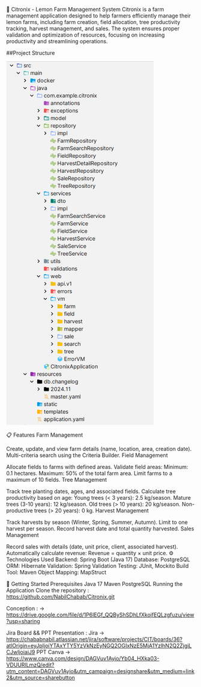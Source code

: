 🌱 Citronix - Lemon Farm Management System
Citronix is a farm management application designed to help farmers efficiently manage their lemon farms, including farm creation, field allocation, tree productivity tracking, harvest management, and sales. The system ensures proper validation and optimization of resources, focusing on increasing productivity and streamlining operations.



##Project Structure

![img.png](img.png)

📋 Features
Farm Management

Create, update, and view farm details (name, location, area, creation date).
Multi-criteria search using the Criteria Builder.
Field Management

Allocate fields to farms with defined areas.
Validate field areas:
Minimum: 0.1 hectares.
Maximum: 50% of the total farm area.
Limit farms to a maximum of 10 fields.
Tree Management

Track tree planting dates, ages, and associated fields.
Calculate tree productivity based on age:
Young trees (< 3 years): 2.5 kg/season.
Mature trees (3-10 years): 12 kg/season.
Old trees (> 10 years): 20 kg/season.
Non-productive trees (> 20 years): 0 kg.
Harvest Management

Track harvests by season (Winter, Spring, Summer, Autumn).
Limit to one harvest per season.
Record harvest date and total quantity harvested.
Sales Management

Record sales with details (date, unit price, client, associated harvest).
Automatically calculate revenue: Revenue = quantity × unit price.
⚙️ Technologies Used
Backend: Spring Boot (Java 17) Database: PostgreSQL ORM: Hibernate Validation: Spring Validation Testing: JUnit, Mockito Build Tool: Maven Object Mapping: MapStruct

🚀 Getting Started
Prerequisites
Java 17
Maven
PostgreSQL
Running the Application
Clone the repository : https://github.com/NabilChabab/Citronix.git


Conception : 
-> https://drive.google.com/file/d/1P6lEGf_QQByShSDhLfXkojfEQLzgfuzu/view?usp=sharing


Jira Board && PPT Presentation :
Jira -> https://chababnabil.atlassian.net/jira/software/projects/CIT/boards/36?atlOrigin=eyJpIjoiYTAxYTY5YzVkNzEyNGQ2OGIxNzE5MjA1YzlhN2Q2ZjgiLCJwIjoiaiJ9
PPT Canva -> https://www.canva.com/design/DAGVuv1Ayjo/Yb04_HXka03-VDUURlLmzQ/edit?utm_content=DAGVuv1Ayjo&utm_campaign=designshare&utm_medium=link2&utm_source=sharebutton
